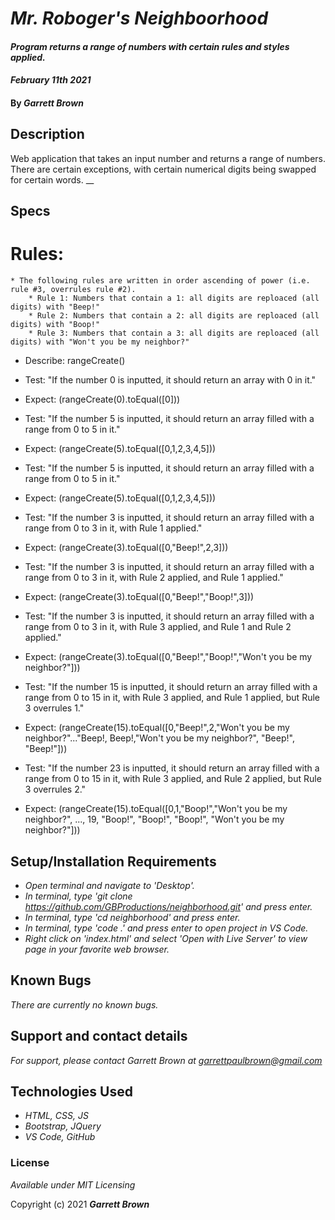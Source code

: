 # _Mr. Roboger's Neighboorhood_

#### _Program returns a range of numbers with certain rules and styles applied._
#### _February 11th 2021_

#### By _**Garrett Brown**_

## Description
Web application that takes an input number and returns a range of numbers. There are certain exceptions, with certain numerical digits being swapped for certain words.
__

## Specs
# Rules:
    * The following rules are written in order ascending of power (i.e. rule #3, overrules rule #2).
        * Rule 1: Numbers that contain a 1: all digits are reploaced (all digits) with "Beep!"
        * Rule 2: Numbers that contain a 2: all digits are reploaced (all digits) with "Boop!"
        * Rule 3: Numbers that contain a 3: all digits are reploaced (all digits) with "Won't you be my neighbor?"


* Describe: rangeCreate()
* Test: "If the number 0 is inputted, it should return an array with 0 in it."
* Expect: (rangeCreate(0).toEqual([0]))

* Test: "If the number 5 is inputted, it should return an array filled with a range from 0 to 5 in it."
* Expect: (rangeCreate(5).toEqual([0,1,2,3,4,5]))

* Test: "If the number 5 is inputted, it should return an array filled with a range from 0 to 5 in it."
* Expect: (rangeCreate(5).toEqual([0,1,2,3,4,5]))

* Test: "If the number 3 is inputted, it should return an array filled with a range from 0 to 3 in it, with Rule 1 applied."
* Expect: (rangeCreate(3).toEqual([0,"Beep!",2,3]))

* Test: "If the number 3 is inputted, it should return an array filled with a range from 0 to 3 in it, with Rule 2 applied, and Rule 1 applied."
* Expect: (rangeCreate(3).toEqual([0,"Beep!","Boop!",3]))

* Test: "If the number 3 is inputted, it should return an array filled with a range from 0 to 3 in it, with Rule 3 applied, and Rule 1 and Rule 2 applied."
* Expect: (rangeCreate(3).toEqual([0,"Beep!","Boop!","Won't you be my neighbor?"]))

* Test: "If the number 15 is inputted, it should return an array filled with a range from 0 to 15 in it, with Rule 3 applied, and Rule 1 applied, but Rule 3 overrules 1."
* Expect: (rangeCreate(15).toEqual([0,"Beep!",2,"Won't you be my neighbor?"..."Beep!, Beep!,"Won't you be my neighbor?", "Beep!", "Beep!"]))

* Test: "If the number 23 is inputted, it should return an array filled with a range from 0 to 15 in it, with Rule 3 applied, and Rule 2 applied, but Rule 3 overrules 2."
* Expect: (rangeCreate(15).toEqual([0,1,"Boop!","Won't you be my neighbor?", ..., 19, "Boop!", "Boop!", "Boop!", "Won't you be my neighbor?"]))

## Setup/Installation Requirements


* _Open terminal and navigate to 'Desktop'._
* _In terminal, type 'git clone https://github.com/GBProductions/neighborhood.git' and press enter._
* _In terminal, type 'cd neighborhood' and press enter._
* _In terminal, type 'code .' and press enter to open project in VS Code._
* _Right click on 'index.html' and select 'Open with Live Server' to view page in your favorite web browser._


## Known Bugs

_There are currently no known bugs._

## Support and contact details

_For support, please contact Garrett Brown at <garrettpaulbrown@gmail.com>_

## Technologies Used

* _HTML, CSS, JS_
* _Bootstrap, JQuery_
* _VS Code, GitHub_

### License

*Available under MIT Licensing*

Copyright (c) 2021 **_Garrett Brown_**